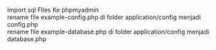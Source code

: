 Import sql FIles Ke phpmyadmin<br/>
rename file example-config.php di folder application/config menjadi config.php<br/>
rename file example-database.php di folder application/config menjadi database.php<br/>
